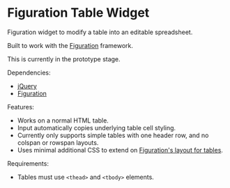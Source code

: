 # Figuration Table Widget

Figuration widget to modify a table into an editable spreadsheet.

Built to work with the [Figuration](http://figuration.org) framework.

This is currently in the prototype stage.

Dependencies:
- [jQuery](http://jquery.com/)
- [Figuration](http://figuration.org)

Features:
- Works on a normal HTML table.
- Input automatically copies underlying table cell styling.
- Currently only supports simple tables with one header row, and no colspan or rowspan layouts.
- Uses minimal additional CSS to extend on [Figuration's layout for tables](http://figuration.org/content/tables/).

Requirements:
- Tables must use `<thead>` and `<tbody>` elements.

